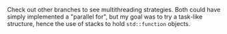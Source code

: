 Check out other branches to see multithreading strategies. Both could have simply implemented a "parallel for", but my goal was to try a task-like structure, hence the use of stacks to hold ```std::function``` objects.
